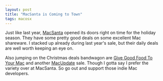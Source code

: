 ```yaml
---
layout: post
title: "MacSanta is Coming to Town"
tags: macosx
---
```

Just like last year, [MacSanta](http://www.macsantadeals.com/) opened its doors right on time for the holiday season. They have some pretty good deals on some excellent Mac shareware. I stacked up already during last year's sale, but their daily deals are well worth keeping an eye on.

Also jumping on the Christmas deals bandwagon are [Give Good Food To Your Mac](http://www.givegoodfood2yourmac.com/kitchen34/index.php) and another [MacUpdate](http://www.mupromo.com/) sale. Though I gotta say I prefer the variety over at MacSanta. So go out and support those indie Mac developers.